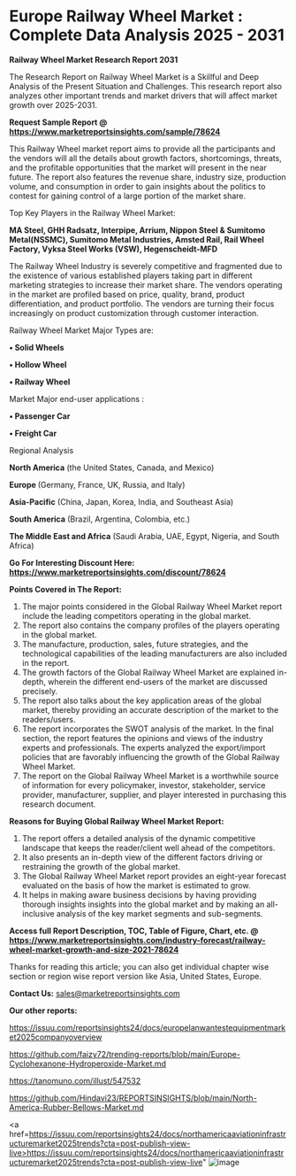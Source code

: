 # Europe Railway Wheel Market : Complete Data Analysis 2025 - 2031

<strong>Railway Wheel Market Research Report 2031</strong>

The Research Report on Railway Wheel Market is a Skillful and Deep Analysis of the Present Situation and Challenges. This research report also analyzes other important trends and market drivers that will affect market growth over 2025-2031.

<strong>Request Sample Report @ <a href=https://www.marketreportsinsights.com/sample/78624>https://www.marketreportsinsights.com/sample/78624</a></strong>

This Railway Wheel market report aims to provide all the participants and the vendors will all the details about growth factors, shortcomings, threats, and the profitable opportunities that the market will present in the near future. The report also features the revenue share, industry size, production volume, and consumption in order to gain insights about the politics to contest for gaining control of a large portion of the market share.

Top Key Players in the Railway Wheel Market:

<strong>MA Steel, GHH Radsatz, Interpipe, Arrium, Nippon Steel & Sumitomo Metal(NSSMC), Sumitomo Metal Industries, Amsted Rail, Rail Wheel Factory, Vyksa Steel Works (VSW), Hegenscheidt-MFD</strong>

The Railway Wheel Industry is severely competitive and fragmented due to the existence of various established players taking part in different marketing strategies to increase their market share. The vendors operating in the market are profiled based on price, quality, brand, product differentiation, and product portfolio. The vendors are turning their focus increasingly on product customization through customer interaction.

Railway Wheel Market Major Types are:

<strong>• Solid Wheels

• Hollow Wheel

• Railway Wheel</strong>

Market Major end-user applications :

<strong>• Passenger Car

• Freight Car</strong>

Regional Analysis

</u><strong><b>North America</b></strong> (the United States, Canada, and Mexico)

<strong><b>Europe </b></strong>(Germany, France, UK, Russia, and Italy)

<strong><b>Asia-Pacific</b></strong> (China, Japan, Korea, India, and Southeast Asia)

<strong><b>South America</b></strong> (Brazil, Argentina, Colombia, etc.)

<strong><b>The Middle East and Africa</b></strong> (Saudi Arabia, UAE, Egypt, Nigeria, and South Africa)

<strong>Go For Interesting Discount Here: <a href=https://www.marketreportsinsights.com/discount/78624>https://www.marketreportsinsights.com/discount/78624</a></strong>

<strong>Points Covered in The Report:</strong>
<ol>
  <li>The major points considered in the Global Railway Wheel Market report include the leading competitors operating in the global market.</li>
  <li>The report also contains the company profiles of the players operating in the global market.</li>
  <li>The manufacture, production, sales, future strategies, and the technological capabilities of the leading manufacturers are also included in the report.</li>
  <li>The growth factors of the Global Railway Wheel Market are explained in-depth, wherein the different end-users of the market are discussed precisely.</li>
  <li>The report also talks about the key application areas of the global market, thereby providing an accurate description of the market to the readers/users.</li>
  <li>The report incorporates the SWOT analysis of the market. In the final section, the report features the opinions and views of the industry experts and professionals. The experts analyzed the export/import policies that are favorably influencing the growth of the Global Railway Wheel Market.</li>
  <li>The report on the Global Railway Wheel Market is a worthwhile source of information for every policymaker, investor, stakeholder, service provider, manufacturer, supplier, and player interested in purchasing this research document.</li>
</ol>
<strong>Reasons for Buying Global Railway Wheel Market Report:</strong>

<ol>
  <li>The report offers a detailed analysis of the dynamic competitive landscape that keeps the reader/client well ahead of the competitors.</li>
  <li>It also presents an in-depth view of the different factors driving or restraining the growth of the global market.</li>
  <li>The Global Railway Wheel Market report provides an eight-year forecast evaluated on the basis of how the market is estimated to grow.</li>
  <li>It helps in making aware business decisions by having providing thorough insights insights into the global market and by making an all-inclusive analysis of the key market segments and sub-segments.</li>
</ol>
<strong>Access full Report Description, TOC, Table of Figure, Chart, etc. @ <a href=https://www.marketreportsinsights.com/industry-forecast/railway-wheel-market-growth-and-size-2021-78624>https://www.marketreportsinsights.com/industry-forecast/railway-wheel-market-growth-and-size-2021-78624</a></strong>


Thanks for reading this article; you can also get individual chapter wise section or region wise report version like Asia, United States, Europe.

<strong>Contact Us:</strong>
sales@marketreportsinsights.com

<strong>Our other reports:</strong>

<a href=https://issuu.com/reportsinsights24/docs/europelanwantestequipmentmarket2025companyoverview>https://issuu.com/reportsinsights24/docs/europelanwantestequipmentmarket2025companyoverview</a>

<a href=https://github.com/faizy72/trending-reports/blob/main/Europe-Cyclohexanone-Hydroperoxide-Market.md>https://github.com/faizy72/trending-reports/blob/main/Europe-Cyclohexanone-Hydroperoxide-Market.md</a>

<a href=https://tanomuno.com/illust/547532>https://tanomuno.com/illust/547532</a>

<a href=https://github.com/Hindavi23/REPORTSINSIGHTS/blob/main/North-America-Rubber-Bellows-Market.md>https://github.com/Hindavi23/REPORTSINSIGHTS/blob/main/North-America-Rubber-Bellows-Market.md</a>

<a href=https://issuu.com/reportsinsights24/docs/northamericaaviationinfrastructuremarket2025trends?cta=post-publish-view-live>https://issuu.com/reportsinsights24/docs/northamericaaviationinfrastructuremarket2025trends?cta=post-publish-view-live</a>"
![image](https://github.com/user-attachments/assets/c2ffebc5-a9fd-464d-aab1-abc6b71cad86)
